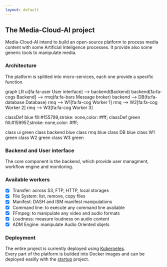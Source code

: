 ```yaml
---
layout: default
---
```


## The Media-Cloud-AI project

Media-Cloud-AI intend to build an open-source platform to process media content with some Artificial Inteligence processes.
It provide also some generic tools to manipulate media.

### Architecture

The platform is splitted into micro-services, each one provide a specific function.

<div class="mermaid">
graph LR
ui[fa:fa-user User interface] --> backend(Backend)
backend[fa:fa-cogs Backend] --> rmq(fa:fa-bars Message broker)
backend --> DB(fa:fa-database Database)
rmq --> W1[fa:fa-cog Worker 1]
rmq --> W2[fa:fa-cog Worker 2]
rmq --> W3[fa:fa-cog Worker 3]

classDef blue fill:#155799,stroke: none,color: #fff;
classDef green fill:#159957,stroke: none,color: #fff;

class ui green
class backend blue
class rmq blue
class DB blue
class W1 green
class W2 green
class W3 green
</div>

### Backend and User interface

The core component is the backend, which provide user managment, workflow engine and monitoring.

### Available workers

- [x] Transfer: across S3, FTP, HTTP, local storages
- [x] File System: list, remove, copy files
- [x] Manifest: DASH and ISM manifest manipulations
- [x] Command line: to execute any command line available
- [x] FFmpeg: to manipulate any video and audio formats
- [x] Loudness: measure loudness on audio content
- [x] ADM Engine: manipulate Audio Oriented objets

### Deployment

The entire project is currently deployed using [Kubernetes](https://kubernetes.io).  
Every part of the platform is builded into Docker images and can be deployed easilly with the [startup](https://github.com/media-cloud-ai/startup) project.  
